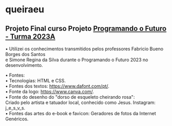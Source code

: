# queiraeu

## Projeto Final curso Projeto [Programando o Futuro - Turma 2023A](https://amureltec.com.br/programandoofuturo/)   


• Utilizei os conhecimentos transmitidos pelos professores Fabricio Bueno Borges dos Santos   
  e Simone Regina da Silva durante o Programando o Futuro 2023 no desenvolvimento.   
   
• Fontes:   
  • Tecnologias: HTML e CSS.   
  • Fontes dos textos: https://www.dafont.com/pt/.   
  • Fonte da logo: https://www.canva.com/.   
  • Fonte do desenho do "dorso de esqueleto cheirando rosa":   
    Criado pelo artista e tatuador local, conhecido como Jesus. Instagram: j_e_s_v_s.   
  • Fontes das artes do e-book e favicon: Geradores de fotos da Internet Genéricos.   
